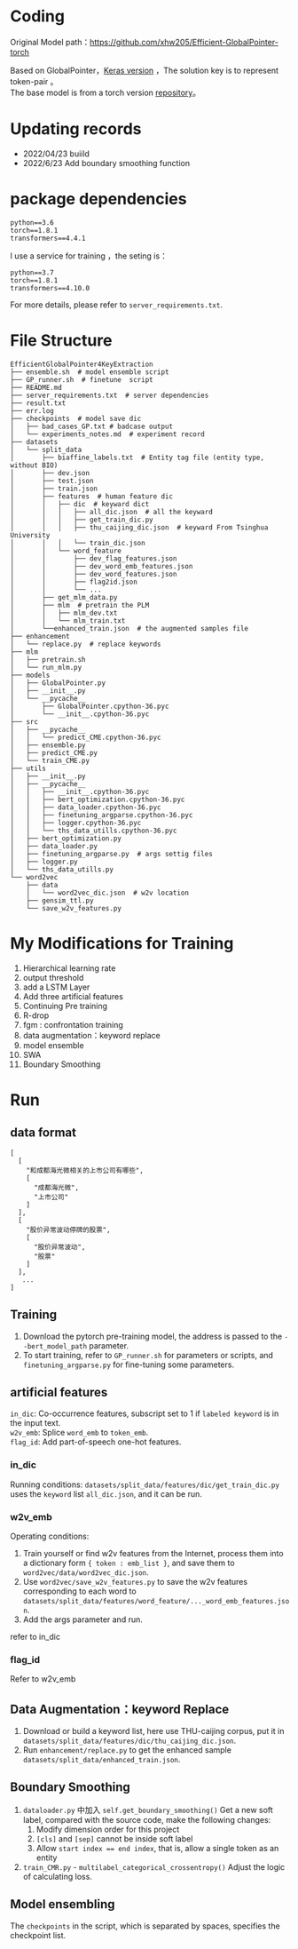 # Coding
Original Model path：https://github.com/xhw205/Efficient-GlobalPointer-torch

Based on GlobalPointer，[Keras version](https://spaces.ac.cn/archives/8877) ，The solution key is to represent token-pair 。\
The base model is from a  torch version [repository](https://github.com/xhw205/GlobalPointer_torch)。

# Updating records
- 2022/04/23 buiild
- 2022/6/23 Add boundary smoothing function

# package dependencies
```
python==3.6
torch==1.8.1
transformers==4.4.1
```

I use a service for training ，the seting is：
```
python==3.7
torch==1.8.1
transformers==4.10.0
```
For more details, please refer to `server_requirements.txt`.

# File Structure
```
EfficientGlobalPointer4KeyExtraction
├── ensemble.sh  # model ensemble script
├── GP_runner.sh  # finetune  script
├── README.md
├── server_requirements.txt  # server dependencies
├── result.txt  
├── err.log
├── checkpoints  # model save dic
│   ├── bad_cases_GP.txt # badcase output
│   └── experiments_notes.md  # experiment record
├── datasets
│   └── split_data
│       ├── biaffine_labels.txt  # Entity tag file (entity type, without BIO)
│       ├── dev.json 
│       ├── test.json
│       ├── train.json
│       ├── features  # human feature dic
│       │   ├── dic  # keyward dict
│       │   │   ├── all_dic.json  # all the keyward
│       │   │   ├── get_train_dic.py
│       │   │   ├── thu_caijing_dic.json  # keyward From Tsinghua University
│       │   │   └── train_dic.json  
│       │   └── word_feature
│       │       ├── dev_flag_features.json
│       │       ├── dev_word_emb_features.json
│       │       ├── dev_word_features.json
│       │       ├── flag2id.json
│       │       └── ...
│       ├── get_mlm_data.py
│       ├── mlm  # pretrain the PLM
│       │   ├── mlm_dev.txt
│       │   └── mlm_train.txt
│       └──enhanced_train.json  # the augmented samples file
├── enhancement
│   └── replace.py  # replace keywords
├── mlm
│   ├── pretrain.sh
│   └── run_mlm.py
├── models
│   ├── GlobalPointer.py
│   ├── __init__.py
│   └── __pycache__
│       ├── GlobalPointer.cpython-36.pyc
│       └── __init__.cpython-36.pyc
├── src
│   ├── __pycache__
│   │   └── predict_CME.cpython-36.pyc
│   ├── ensemble.py
│   ├── predict_CME.py
│   └── train_CME.py
├── utils
│   ├── __init__.py
│   ├── __pycache__
│   │   ├── __init__.cpython-36.pyc
│   │   ├── bert_optimization.cpython-36.pyc
│   │   ├── data_loader.cpython-36.pyc
│   │   ├── finetuning_argparse.cpython-36.pyc
│   │   ├── logger.cpython-36.pyc
│   │   └── ths_data_utills.cpython-36.pyc
│   ├── bert_optimization.py
│   ├── data_loader.py
│   ├── finetuning_argparse.py  # args settig files
│   ├── logger.py
│   └── ths_data_utills.py
└── word2vec
    ├── data
    │   └── word2vec_dic.json  # w2v location
    ├── gensim_ttl.py
    └── save_w2v_features.py
```

# My Modifications for Training
1. Hierarchical learning rate
2. output threshold
3. add a LSTM Layer
4. Add three artificial features
5. Continuing Pre training
6. R-drop
7. fgm : confrontation training
8. data augmentation：keyword replace
9. model ensemble
10. SWA
11. Boundary Smoothing

# Run
## data format
```
[
  [
    "和成都海光微相关的上市公司有哪些",
    [
      "成都海光微",
      "上市公司"
    ]
  ],
  [
    "股价异常波动停牌的股票",
    [
      "股价异常波动",
      "股票"
    ]
  ],
   ...
]
```


## Training
1. Download the pytorch pre-training model, the address is passed to the `--bert_model_path` parameter.
2. To start training, refer to `GP_runner.sh` for parameters or scripts, and `finetuning_argparse.py` for fine-tuning some parameters.

## artificial features
`in_dic`: Co-occurrence features, subscript set to 1 if `labeled keyword` is in the input text.\
`w2v_emb`: Splice `word_emb` to `token_emb`.\
`flag_id`: Add part-of-speech one-hot features.

### in_dic
Running conditions: `datasets/split_data/features/dic/get_train_dic.py` uses the `keyword` list `all_dic.json`, and it can be run.


### w2v_emb
Operating conditions:
1. Train yourself or find w2v features from the Internet, process them into a dictionary form `{ token : emb_list }`, and save them to `word2vec/data/word2vec_dic.json`.
2. Use `word2vec/save_w2v_features.py` to save the w2v features corresponding to each word to `datasets/split_data/features/word_feature/..._word_emb_features.json`.
3. Add the args parameter and run.

refer to in_dic

### flag_id
Refer to w2v_emb


## Data Augmentation：keyword Replace
1. Download or build a keyword list, here use THU-caijing corpus, put it in `datasets/split_data/features/dic/thu_caijing_dic.json`.
2. Run `enhancement/replace.py` to get the enhanced sample `datasets/split_data/enhanced_train.json`.

## Boundary Smoothing
1. `dataloader.py` 中加入 `self.get_boundary_smoothing()` Get a new soft label, compared with the source code, make the following changes:
    1. Modify dimension order for this project
    2. `[cls]` and `[sep]` cannot be inside soft label
    3. Allow `start index == end index`, that is, allow a single token as an entity
2. `train_CMR.py` - `multilabel_categorical_crossentropy()` Adjust the logic of calculating loss.

## Model ensembling
The `checkpoints` in the script, which is separated by spaces, specifies the checkpoint list.
